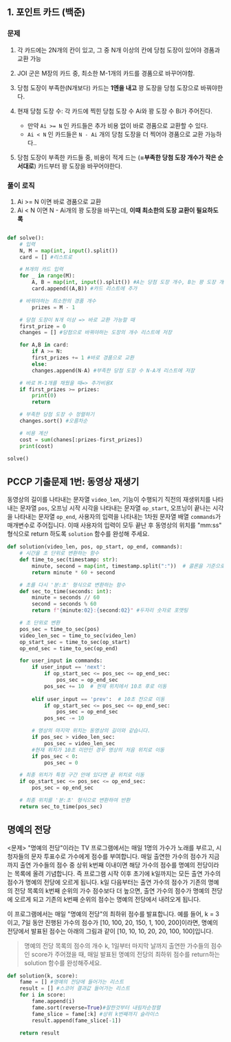 ## 1. 포인트 카드 (백준)

### 문제
1. 각 카드에는 2N개의 칸이 있고, 그 중 N개 이상의 칸에 당첨 도장이 있어야 경품과 교환 가능
2. JOI 군은 M장의 카드 중, 최소한 M-1개의 카드를 경품으로 바꾸어야함.
3. 당첨 도장이 부족한(N개보다) 카드는 **1엔을 내고** 꽝 도장을 당첨 도장으로 바꿔야한다. 

4. 현재 당첨 도장 수: 각 카드에 찍힌 당첨 도장 수 Ai와 꽝 도장 수 Bi가 주어진다. 
    - 만약 `Ai >= N` 인 카드들은 추가 비용 없이 바로 경품으로 교환할 수 있다.
    - `Ai < N` 인 카드들은 `N - Ai` 개의 당첨 도장을 더 찍어야 경품으로 교환 가능하다.. 

5. 당첨 도장이 부족한 카드들 중, 비용이 적게 드는 (**=부족한 당첨 도장 개수가 작은 순서대로**) 카드부터 꽝 도장을 바꾸어야한다. 

### 풀이 로직
1) Ai >= N 이면 바로 경품으로 교환
2) Ai < N 이면 N - Ai개의 꽝 도장을 바꾸는데, **이때 최소한의 도장 교환이 필요하도록**

```python

def solve():
    # 입력
    N, M = map(int, input().split())
    card = [] #리스트로 

    # M개의 카드 입력
    for _ in range(M):
        A, B = map(int, input().split()) #A는 당첨 도장 개수, B는 꽝 도장 개수
        card.append((A,B)) #카드 리스트에 추가 

    # 바꿔야하는 최소한의 경품 개수
        prizes = M - 1

    # 당첨 도장이 N개 이상 => 바로 교환 가능할 때 
    first_prize = 0 
    changes = [] #당첨으로 바꿔야하는 도장의 개수 리스트에 저장

    for A,B in card:
        if A >= N:
        first_prizes += 1 #바로 경품으로 교환
        else:
        changes.append(N-A) #부족한 당첨 도장 수 N-A개 리스트에 저장 

    # 바로 M-1개를 채웠을 때=> 추가비용X
    if first_prizes >= prizes: 
        print(0)
        return

    # 부족한 당첨 도장 수 정렬하기 
    changes.sort() #오름차순

    # 비용 계산 
    cost = sum(chanes[:prizes-first_prizes])
    print(cost)

solve()
```


## PCCP 기출문제 1번: 동영상 재생기

동영상의 길이를 나타내는 문자열 `video_len`, 기능이 수행되기 직전의 재생위치를 나타내는 문자열 `pos`, 오프닝 시작 시각을 나타내는 문자열 `op_start`, 오프닝이 끝나는 시각을 나타내는 문자열 `op_end`, 사용자의 입력을 나타내는 1차원 문자열 배열 `commands`가 매개변수로 주어집니다. 이때 사용자의 입력이 모두 끝난 후 동영상의 위치를 "mm:ss" 형식으로 return 하도록 `solution` 함수를 완성해 주세요.

```python
def solution(video_len, pos, op_start, op_end, commands):
    # 시간을 초 단위로 변환하는 함수
    def time_to_sec(timestamp: str):
        minute, second = map(int, timestamp.split(":"))  # 콜론을 기준으로 분과 초를 분리
        return minute * 60 + second

    # 초를 다시 '분:초' 형식으로 변환하는 함수
    def sec_to_time(seconds: int):
        minute = seconds // 60
        second = seconds % 60
        return f"{minute:02}:{second:02}" #두자리 숫자로 포맷팅

    # 초 단위로 변환
    pos_sec = time_to_sec(pos)
    video_len_sec = time_to_sec(video_len)
    op_start_sec = time_to_sec(op_start)
    op_end_sec = time_to_sec(op_end)

    for user_input in commands:
        if user_input == 'next':
            if op_start_sec <= pos_sec <= op_end_sec:
                pos_sec = op_end_sec
            pos_sec += 10  # 현재 위치에서 10초 후로 이동
            
        elif user_input == 'prev':  # 10초 전으로 이동
            if op_start_sec <= pos_sec <= op_end_sec:
                pos_sec = op_end_sec
            pos_sec -= 10

        # 영상의 마지막 위치는 동영상의 길이와 같습니다.
        if pos_sec > video_len_sec:
            pos_sec = video_len_sec
        #현재 위치가 10초 미만인 경우 영상의 처음 위치로 이동
        if pos_sec < 0:
            pos_sec = 0

    # 최종 위치가 특정 구간 안에 있다면 끝 위치로 이동
    if op_start_sec <= pos_sec <= op_end_sec:
        pos_sec = op_end_sec

    # 최종 위치를 '분:초' 형식으로 변환하여 반환
    return sec_to_time(pos_sec)
```

## 명예의 전당

<문제>
"명예의 전당"이라는 TV 프로그램에서는 매일 1명의 가수가 노래를 부르고, 시청자들의 문자 투표수로 가수에게 점수를 부여합니다. 매일 출연한 가수의 점수가 지금까지 출연 가수들의 점수 중 상위 k번째 이내이면 해당 가수의 점수를 명예의 전당이라는 목록에 올려 기념합니다. 즉 프로그램 시작 이후 초기에 k일까지는 모든 출연 가수의 점수가 명예의 전당에 오르게 됩니다. k일 다음부터는 출연 가수의 점수가 기존의 명예의 전당 목록의 k번째 순위의 가수 점수보다 더 높으면, 출연 가수의 점수가 명예의 전당에 오르게 되고 기존의 k번째 순위의 점수는 명예의 전당에서 내려오게 됩니다.

이 프로그램에서는 매일 "명예의 전당"의 최하위 점수를 발표합니다. 예를 들어, k = 3이고, 7일 동안 진행된 가수의 점수가 [10, 100, 20, 150, 1, 100, 200]이라면, 명예의 전당에서 발표된 점수는 아래의 그림과 같이 [10, 10, 10, 20, 20, 100, 100]입니다.

> 명예의 전당 목록의 점수의 개수 k, 1일부터 마지막 날까지 출연한 가수들의 점수인 score가 주어졌을 때, 매일 발표된 명예의 전당의 최하위 점수를 return하는 solution 함수를 완성해주세요.


```py
def solution(k, score):
    fame = [] #명예의 전당에 들어가는 리스트
    result = [] #스코어 결과값 들어가는 리스트
    for i in score:
        fame.append(i)
        fame.sort(reverse=True)#잘한것부터 내림차순정렬
        fame_slice = fame[:k] #상위 k번째까지 슬라이스
        result.append(fame_slice[-1])
    
    return result

```